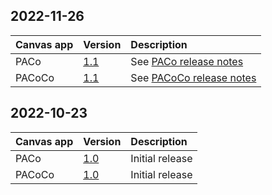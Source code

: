## 2022-11-26

| Canvas app | Version | Description |
| :--- | :--- | :--- |
| PACo | [1.1](https://github.com/formsandflows/PACo/raw/main/Releases/PACo%20v1_1.zip) | See [PACo release notes](https://github.com/formsandflows/PACo/blob/main/Releases/PACo_Release%20notes_v1.1.md) |
| PACoCo | [1.1](https://github.com/formsandflows/PACo/raw/main/Releases/PACoCo%20v1_1.zip) | See [PACoCo release notes](https://github.com/formsandflows/PACo/blob/main/Releases/PACoCo_Release%20notes_v1.1.md) |

## 2022-10-23

| Canvas app | Version | Description |
| :--- | :--- | :--- |
| PACo | [1.0](https://github.com/formsandflows/PACo/raw/main/Releases/Archive/PACo%20v1_0.zip) | Initial release |
| PACoCo | [1.0](https://github.com/formsandflows/PACo/raw/main/Releases/Archive/PACoCo%20v1_0.zip) | Initial release |
